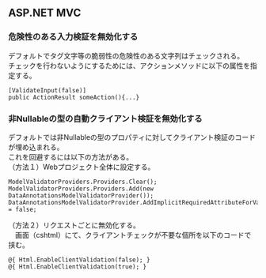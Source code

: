 ## ASP.NET MVC

### 危険性のある入力検証を無効化する  
  デフォルトでタグ文字等の脆弱性の危険性のある文字列はチェックされる。  
  チェックを行わないようにするためには、アクションメソッドに以下の属性を指定する。  
  ```
  [ValidateInput(false)]
  public ActionResult someAction(){...}
  ```
  
### 非Nullableの型の自動クライアント検証を無効化する  
  デフォルトでは非Nullableの型のプロパティに対してクライアント検証のコードが埋め込まれる。  
  これを回避するには以下の方法がある。  
  （方法１）Webプロジェクト全体に設定する。  
  ```
  ModelValidatorProviders.Providers.Clear();
  ModelValidatorProviders.Providers.Add(new DataAnnotationsModelValidatorProvider());
  DataAnnotationsModelValidatorProvider.AddImplicitRequiredAttributeForValueTypes = false;
  ```

  （方法２）リクエストごとに無効化する。  
  　画面（cshtml）にて、クライアントチェックが不要な個所を以下のコードで挟む。
  ```
  @{ Html.EnableClientValidation(false); }
  @{ Html.EnableClientValidation(true); }
  ```
